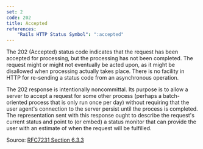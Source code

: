 ```yaml
---
set: 2
code: 202
title: Accepted
references:
    "Rails HTTP Status Symbol": ":accepted"
---
```


The 202 (Accepted) status code indicates that the request has been accepted for
processing, but the processing has not been completed. The request might or
might not eventually be acted upon, as it might be disallowed when processing
actually takes place. There is no facility in HTTP for re-sending a status code
from an asynchronous operation.

The 202 response is intentionally noncommittal. Its purpose is to allow a server
to accept a request for some other process (perhaps a batch-oriented process
that is only run once per day) without requiring that the user agent's
connection to the server persist until the process is completed. The
representation sent with this response ought to describe the request's current
status and point to (or embed) a status monitor that can provide the user with
an estimate of when the request will be fulfilled.

Source: [RFC7231 Section 6.3.3][1]

[1]: <http://tools.ietf.org/html/rfc7231#section-6.3.3>